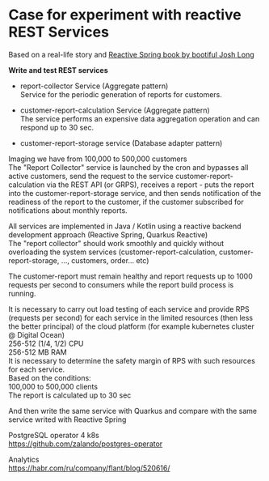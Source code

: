 # Case for experiment with reactive REST Services

Based on a real-life story and [Reactive Spring book by bootiful Josh Long](https://leanpub.com/reactive-spring)      

**Write and test REST services**

- report-collector Service  (Aggregate pattern)   
Service for the periodic generation of reports for customers.

- customer-report-calculation Service (Aggregate pattern)    
The service performs an expensive data aggregation operation and can respond up to 30 sec. 

- customer-report-storage service (Database adapter pattern)   

Imaging we have from 100,000 to 500,000 customers   
The "Report Collector" service is launched by the cron and bypasses all active customers, send the request to the service customer-report-calculation via the REST API (or GRPS), receives a report - puts the report into the customer-report-storage service, and then sends notification of the readiness of the report to the customer, if the customer subscribed for notifications about monthly reports.

All services are implemented in Java / Kotlin using a reactive backend development approach (Reactive Spring, Quarkus Reactive)   
The "report collector" should work smoothly and quickly without overloading the system services (customer-report-calculation, customer-report-storage, ..., customers, order... etc) 

The customer-report must remain healthy and report requests up to 1000 requests per second to consumers while the report build process is running.

It is necessary to carry out load testing of each service and provide RPS (requests per second) for each service in the limited resources (then less the better principal) of the cloud platform (for example kubernetes cluster @ Digital Ocean)   
256-512 (1/4, 1/2) CPU   
256-512 MB RAM   
It is necessary to determine the safety margin of RPS with such resources for each service.   
Based on the conditions:   
100,000 to 500,000 clients   
The report is calculated up to 30 sec   

And then write the same service with Quarkus and compare with the same service writed with Reactive Spring   

PostgreSQL operator 4 k8s   
https://github.com/zalando/postgres-operator

Analytics   
https://habr.com/ru/company/flant/blog/520616/
